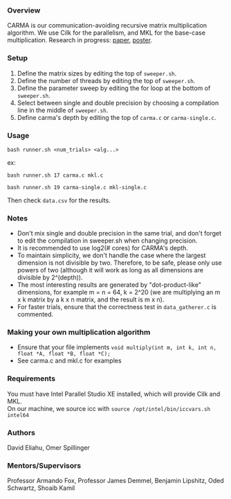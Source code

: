 ### Overview
CARMA is our communication-avoiding recursive matrix multiplication algorithm. We use Cilk for the parallelism, and MKL for the base-case multiplication. Research in progress: [paper](http://www.eecs.berkeley.edu/Pubs/TechRpts/2012/EECS-2012-205.pdf), [poster](http://www.cs.berkeley.edu/~odedsc/papers/CARMA%20Poster-SC12).  

### Setup
1. Define the matrix sizes by editing the top of `sweeper.sh`.  
2. Define the number of threads by editing the top of `sweeper.sh`.  
3. Define the parameter sweep by editing the for loop at the bottom of `sweeper.sh`.  
4. Select between single and double precision by choosing a compilation line in the middle of `sweeper.sh`.  
5. Define carma's depth by editing the top of `carma.c` or `carma-single.c`.  

### Usage
```
bash runner.sh <num_trials> <alg...>
```
ex:
```
bash runner.sh 17 carma.c mkl.c
```
```
bash runner.sh 19 carma-single.c mkl-single.c
```

Then check ```data.csv``` for the results.

### Notes
*  Don't mix single and double precision in the same trial, and don't forget to edit the compilation in sweeper.sh when changing precision.  
*  It is recommended to use log2(# cores) for CARMA's depth.
*  To maintain simplicity, we don't handle the case where the largest dimension is not divisible by two. Therefore, to be safe, please only use powers of two (although it will work as long as all dimensions are divisible by 2^(depth)).  
*  The most interesting results are generated by "dot-product-like" dimensions, for example m = n = 64, k = 2^20 (we are multiplying an m x k matrix by a k x n matrix, and the result is m x n).  
*  For faster trials, ensure that the correctness test in `data_gatherer.c` is commented.  

### Making your own multiplication algorithm
*  Ensure that your file implements `void multiply(int m, int k, int n, float *A, float *B, float *C);`  
*  See carma.c and mkl.c for examples  

### Requirements
You must have Intel Parallel Studio XE installed, which will provide Cilk and MKL.  
On our machine, we source icc with `source /opt/intel/bin/iccvars.sh intel64`  

### Authors
David Eliahu, Omer Spillinger

### Mentors/Supervisors
Professor Armando Fox, Professor James Demmel, Benjamin Lipshitz, Oded Schwartz, Shoaib Kamil
